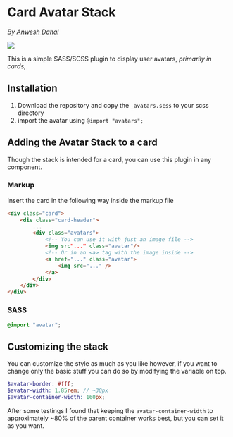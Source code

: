 # Card Avatar Stack

_By [Anwesh Dahal](http://github.com/AnweshDahal)_

![](https://img.shields.io/badge/Sass-CC6699?style=for-the-badge&logo=sass&logoColor=white)

This is a simple SASS/SCSS plugin to display user avatars, _primarily in cards_,

## Installation

1. Download the repository and copy the `_avatars.scss` to your scss directory
2. import the avatar using `@import "avatars";`

## Adding the Avatar Stack to a card

Though the stack is intended for a card, you can use this plugin in any component.

### Markup

Insert the card in the following way inside the markup file

```html
<div class="card">
	<div class="card-header">
		...
		<div class="avatars">
			<!-- You can use it with just an image file -->
			<img src"..." class="avatar"/>
			<!-- Or in an <a> tag with the image inside -->
			<a href="..." class="avatar">
				<img src="..." />
			</a>
		</div>
	</div>
</div>
```

### SASS

```scss
@import "avatar";
```

## Customizing the stack

You can customize the style as much as you like however, if you want to change only the basic stuff you can do so by modifying the variable on top.

```scss
$avatar-border: #fff;
$avatar-width: 1.85rem; // ~30px
$avatar-container-width: 160px;
```

After some testings I found that keeping the `avatar-container-width` to approximately ~80% of the parent container works best, but you can set it as you want.
